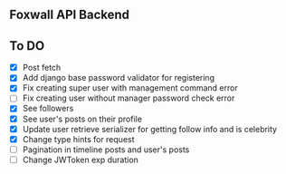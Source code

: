 ## Foxwall API Backend


## To DO

- [x] Post fetch
- [x] Add django base password validator for registering
- [x] Fix creating super user with management command error
- [ ] Fix creating user without manager password check error
- [x] See followers
- [x] See user's posts on their profile
- [x] Update user retrieve serializer for getting follow info and is celebrity
- [x] Change type hints for request
- [ ] Pagination in timeline posts and user's posts
- [ ] Change JWToken exp duration

